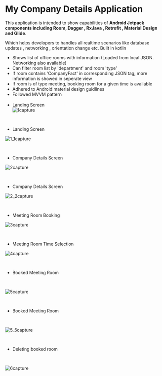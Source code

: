 # My Company Details Application

This application is intended to show capabilities of **Android Jetpack components including Room, Dagger , RxJava , Retrofit , Material Design and Glide**. 

Which helps developers to handles all realtime scenarios like database updates , networking , orientation change etc. Built in kotlin</br>

- Shows list of office rooms with information (Loaded from local JSON. Networking also available)
- Can filter room list by 'department' and room 'type'
- If room contains 'CompanyFact' in corresponding JSON tag, more information is showed in seperate view
- If room is of type meeting, booking room for a given time is available
- Adhered to Android material design guidlines
- Followed MVVM pattern
<br><br>
- Landing Screen <br>
![1capture](https://user-images.githubusercontent.com/39777674/51316966-448f0000-1a7c-11e9-9a18-941debc1cc12.PNG)
<br>

-  Landing Screen <br>

![1_1capture](https://user-images.githubusercontent.com/39777674/51316998-5e304780-1a7c-11e9-95e3-614641400130.PNG)

<br>

-  Company Details Screen  <br>

![2capture](https://user-images.githubusercontent.com/39777674/51369849-0d236080-1b1b-11e9-953f-40a9dc3797da.PNG)


<br>

- Company Details Screen  <br>

![2_2capture](https://user-images.githubusercontent.com/39777674/51317154-d6970880-1a7c-11e9-925c-97807b52e4ba.PNG)

<br>

- Meeting Room Booking <br>

![3capture](https://user-images.githubusercontent.com/39777674/51317187-ef072300-1a7c-11e9-9030-1d2fd4a0aa29.PNG)

<br>

- Meeting Room Time Selection <br>

![4capture](https://user-images.githubusercontent.com/39777674/51369876-2b895c00-1b1b-11e9-8bcb-76a3d171d78c.PNG)

<br>

- Booked Meeting Room 

<br>

![5capture](https://user-images.githubusercontent.com/39777674/51369905-46f46700-1b1b-11e9-82d0-3a3fcb26a680.PNG)

<br>

- Booked Meeting Room  

<br>

![5_5capture](https://user-images.githubusercontent.com/39777674/51317282-283f9300-1a7d-11e9-9a20-01e1799b8f2c.PNG)

<br>

- Deleting booked room 

<br>


![6capture](https://user-images.githubusercontent.com/39777674/51317323-4907e880-1a7d-11e9-9f6b-aedc84089139.PNG)





